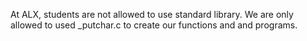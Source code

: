 At ALX, students are not allowed to use standard library. We are only allowed to used _putchar.c to create our functions and and programs.
